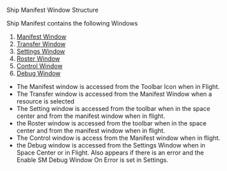 Ship Manifest Window Structure

Ship Manifest contains the following Windows

1. [Manifest Window](https://github.com/PapaJoesSoup/ShipManifest/wiki/1.2---Manifest-Window)
2. [Transfer Window](https://github.com/PapaJoesSoup/ShipManifest/wiki/1.3---Transfer-Window)
3. [Settings Window](https://github.com/PapaJoesSoup/ShipManifest/wiki/1.4---Settings-Window)
4. [Roster Window](https://github.com/PapaJoesSoup/ShipManifest/wiki/1.5---Roster-Window)
5. [Control Window](https://github.com/PapaJoesSoup/ShipManifest/wiki/1.6-Control-Window)
6. [Debug Window](https://github.com/PapaJoesSoup/ShipManifest/wiki/1.7-Debug-Window)

- The Manifest window is accessed from the Toolbar Icon when in Flight.
- The Transfer window is accessed from the Manifest Window when a resource is selected
- The Setting window is accessed from the toolbar when in the space center and from the manifest window when in flight.
- the Roster window is accessed from the toolbar when in the space center and from the manifest window when in flight.
- The Control window is access from the Manifest window when in flight.
- the Debug window is accessed from the Settings Window when in Space Center or in Flight.  Also appears if there is an error and the Enable SM Debug Window On Error is set in Settings.